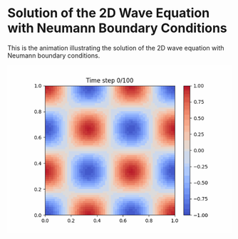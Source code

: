 # Solution of the 2D Wave Equation with Neumann Boundary Conditions

This is the animation illustrating the solution of the 2D wave equation with Neumann boundary conditions.

![Alt Text](https://github.com/Risebro/matmek4270-mandatory1/blob/main/report/neumannwave.gif)
